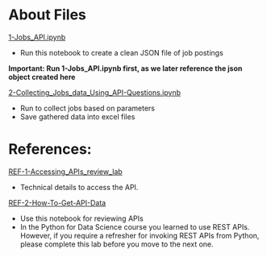 # About Files
[1-Jobs_API.ipynb](1-Jobs_API.ipynb)
- Run this notebook to create a clean JSON file of job postings

**Important: Run 1-Jobs_API.ipynb first, as we later reference the json object created here**

[2-Collecting_Jobs_data_Using_API-Questions.ipynb](2-Collecting_Jobs_data_Using_API-Questions.ipynb)
- Run to collect jobs based on parameters
- Save gathered data into excel files

# References:

[REF-1-Accessing_APIs_review_lab](REF-1-Accessing_APIs_review_lab.ipynb)
- Technical details to access the API.

[REF-2-How-To-Get-API-Data](REF-2-How-To-Get-API-Data.md)
- Use this notebook for reviewing APIs
- In the Python for Data Science course you learned to use REST APIs. However, if you require a refresher for invoking REST APIs from Python, please complete this lab before you move to the next one.
